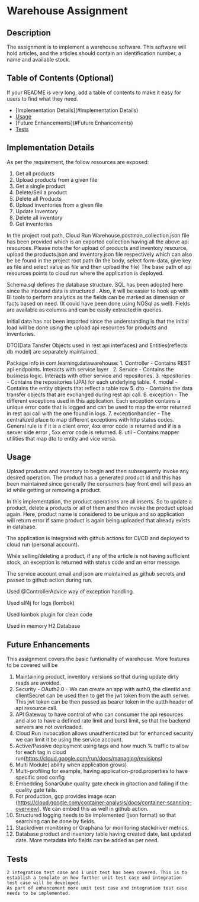 # Warehouse Assignment

## Description 

The assignment is to implement a warehouse software. This software will hold articles, and the articles should contain an identification number, a name and available stock.


## Table of Contents (Optional)

If your README is very long, add a table of contents to make it easy for users to find what they need.

* [Implementation Details](#Implementation Details)
* [Usage](#Usage)
* [Future Enhancements](#Future Enhancements)
* [Tests](#Tests)

## Implementation Details

As per the requirement, the follow resources are exposed:
  1. Get all products
  2. Upload products from a given file
  3. Get a single product
  4. Delete/Sell a product
  5. Delete all Products
  6. Upload inventories from a given file
  7. Update Inventory
  8. Delete all inventory
  9. Get inventories

In the project root path, Cloud Run Warehouse.postman_collection.json file has been provided which is an exported collection having all the above api resources.
Please note the for upload of products and inventory resource, upload the products.json and inventory.json file respectively which can also be be found in the project root path (In the body, select form-data, give key as file and select value as file and then upload the file)
The base path of api resources points to cloud run where the application is deployed.

Schema.sql defines the database structure.
SQL  has been adopted here since the inbound data is structured . Also, it will be easier to hook up with BI tools to perform analytics as the fields can be marked as dimension or facts based on need.
(It could have been done using NOSql as well). 
Fields are available as columns and can be easily extracted in queries.

Initial data has not been imported since the understanding is that the initial load will be done using the upload api resources for products and inventories.

DTO(Data Tansfer Objects used in rest api interfaces) and Entities(reflects db model) are separately maintained.

Package info in com.learning.datawarehouse:
    1. Controller - Contains REST api endpoints. Interacts with service layer .
    2. Service - Contains the business logic. Interacts with other service and repositories.
    3. repositories - Contains the repositories (JPA) for each underlying table. 
    4. model - Contains the entity objects that reflect a table row
    5. dto - Contains the data transfer objects that are exchanged during rest api call.
    6. exception - The different exceptions used in this application. Each exception contains a unique error code that is logged and can be used to map the error returned in rest api call with the one found in logs.
    7. exceptionhandler - The centralized place to map different exceptions with http status codes. General rule is if it is a client error, 4xx error code is 
    returned and if is a server side error , 5xx error code is returned.
    8. util - Contains mapper utilities that map dto to entity and vice versa.

## Usage 
 Upload products and inventory to begin and then subsequently invoke any desired operation.
 The product has a generated product id and this has been maintained since generally the consumers (say front end) will pass an id while getting or removing a product.
 
 In this implementation, the product operations are all inserts. So to update a product, delete a products or all of them and then invoke the product upload again. 
 Here, product name is considered to be unique and so application will return error if same product is again being uploaded that already exists in database.
 
 The application is integrated with github actions for CI/CD and deployed to cloud run (personal account).
 
 While selling/deleting a product, if any of the article is not having sufficient stock, an exception is returned with status code and an error message.
 
 The service account email and json are maintained as github secrets and passed to github action during run.
 
 Used @ControllerAdvice way of exception handling.
 
 Used slf4j for logs (lombok)
 
 Used lombok plugin for clean code
 
 Used in memory H2 Database
 


## Future Enhancements
This assignment covers the basic funtionality of warehouse. More features to be covered will be 
  1. Maintaining product, inventory versions so that during update dirty reads are avoided.
  2. Security - OAuth2.0 - We can create an app with auth0, the clientId and clientSecret can be used then to get the jwt token from the auth server. This jwt token can be then passed as bearer token in the autth header of api resource call.
  3. API Gateway to have control of who can consumer the api resources and also to have a defined rate limit and burst limit, so that the backend servers are not overloaded.
  4. Cloud Run invoacation allows unauthenticated but for enhanced security we can limit it be using the service account.
  5. Active/Passive deployment using tags and how much % traffic to allow for each tag in cloud run(https://cloud.google.com/run/docs/managing/revisions)
  6. Multi Module( ability when application grows)
  7. Multi-profiling for example, having application-prod.properties to have specific prod config
  8. Embedding SonarQube quality gate check in gitaction and failing if the quality gate fails.
  9. For production, gcp provides image scan (https://cloud.google.com/container-analysis/docs/container-scanning-overview). We can embed this as well in github action.
  10. Structured logging needs to be implemented (json format) so that searching can be done by fields.
  11. Stackrdiver monitoring or Graphana for monitoring stackdriver metrics.
  12. Database product and inventory table having created date, last updated date. More metadata info fields can be added as per need.
  
  


## Tests
    2 integration test case and 1 unit test has been covered. This is to establish a template on how further unit test case and integration test case will be developed.
    As part of enhancement more unit test case and integration test case needs to be implemented.


